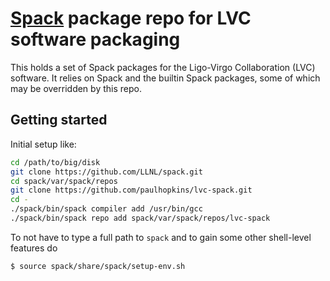 # [Spack](https://github.com/LLNL/spack) package repo for LVC software packaging

This holds a set of Spack packages for the Ligo-Virgo Collaboration (LVC) software.  It relies
on Spack and the builtin Spack packages, some of which may be overridden
by this repo.

## Getting started

Initial setup like:

```bash
cd /path/to/big/disk
git clone https://github.com/LLNL/spack.git
cd spack/var/spack/repos
git clone https://github.com/paulhopkins/lvc-spack.git
cd -
./spack/bin/spack compiler add /usr/bin/gcc
./spack/bin/spack repo add spack/var/spack/repos/lvc-spack
```

To not have to type a full path to `spack` and to gain some other shell-level features do

```bash
$ source spack/share/spack/setup-env.sh
```

